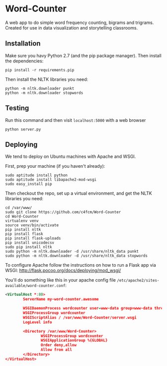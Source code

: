 Word-Counter
============

A web app to do simple word frequency counting, bigrams and trigrams. 
Created for use in data visualization and storytelling classrooms.

Installation
------------

Make sure you havy Python 2.7 (and the pip package manager). Then install the dependencies:

```
pip install -r requirements.pip
```

Then install the NLTK libraries you need:
```
python -m nltk.downloader punkt
python -m nltk.downloader stopwords
```

Testing
-------

Run this command and then visit `localhost:5000` with a web browser

```
python server.py
```

Deploying
---------

We tend to deploy on Ubuntu machines with Apache and WSGI.

First, prep your machine (if you haven't already):
```
sudo aptitude install python
sudo aptitude install libapache2-mod-wsgi
sudo easy_install pip
```

Then checkout the repo, set up a virtual environment, and get the NLTK libraries you need:
```
cd /var/www/
sudo git clone https://github.com/c4fcm/Word-Counter
cd Word-Counter
virtualenv venv
source venv/bin/activate
pip install nltk
pip install flask
pip install flask-uploads
pip install unicodecsv
sudo pip install nltk
sudo python -m nltk.downloader -d /usr/share/nltk_data punkt
sudo python -m nltk.downloader -d /usr/share/nltk_data stopwords
```

To configure Apache follow the instructions on how to run a Flask app via WSGI:
  http://flask.pocoo.org/docs/deploying/mod_wsgi/

You'll do something like this in your apache config file `/etc/apache2/sites-available/word-counter.conf`:

```xml
<VirtualHost *:80>
        ServerName my-word-counter.awesome

        WSGIDaemonProcess wordcounter user=www-data group=www-data threads=5 python-path=/var/www/Word-Counter/venv:/var/www/Word-Counter/venv/lib/python2.7/site-packages/
        WSGIProcessGroup wordcounter
        WSGIScriptAlias / /var/www/Word-Counter/server.wsgi
        LogLevel info

        <Directory /var/www/Word-Counter>
                WSGIProcessGroup wordcounter
                WSGIApplicationGroup %{GLOBAL}
                Order deny,allow
                Allow from all
        </Directory>
</VirtualHost>
```
